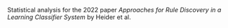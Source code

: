 Statistical analysis for the 2022 paper *Approaches for Rule Discovery in a
Learning Classifier System* by Heider et al.
